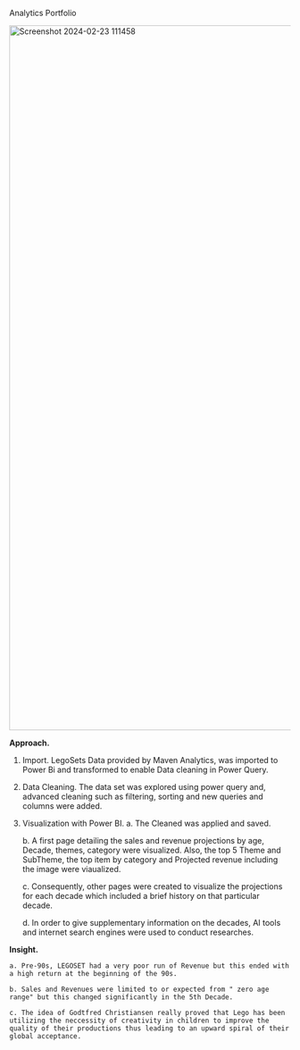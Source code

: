 
Analytics Portfolio

<img width="1262" alt="Screenshot 2024-02-23 111458" src="https://github.com/dreyman91/Projects/assets/96593750/815f7797-3ba2-4132-81d3-1b8fd917b015">

**Approach.**

 1. Import.
    LegoSets Data provided by Maven Analytics, was imported to Power Bi and transformed to enable Data cleaning in Power Query.

 2. Data Cleaning.
    The data set was explored using power query and, advanced cleaning such as filtering, sorting and new queries and columns were added.

 3. Visualization with Power BI.
    a. The Cleaned was applied and saved.

    b. A first page detailing the sales and revenue projections by age, Decade, themes, category were visualized. Also, the top 5 Theme and SubTheme, the top item by category and Projected revenue including the image were viaualized.

    c. Consequently, other pages were created to visualize the projections for each decade which included a brief history on that particular decade.

    d. In order to give supplementary information on the decades, AI tools and internet search engines were used to conduct researches.

**Insight.**

    a. Pre-90s, LEGOSET had a very poor run of Revenue but this ended with a high return at the beginning of the 90s.

    b. Sales and Revenues were limited to or expected from " zero age range" but this changed significantly in the 5th Decade.

    c. The idea of Godtfred Christiansen really proved that Lego has been utilizing the neccessity of creativity in children to improve the quality of their productions thus leading to an upward spiral of their global acceptance.
